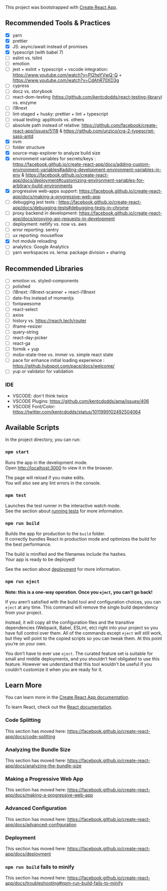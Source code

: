 This project was bootstrapped with [Create React App](https://github.com/facebook/create-react-app).

## Recommended Tools & Practices

- [x] yarn
- [x] prettier
- [x] JS: async/await instead of promises
- [x] typescript (with babel 7)
- [ ] eslint vs. tslint
- [ ] emotion
- [ ] jest + eslint + typescript + vscode integration: https://www.youtube.com/watch?v=Pl2heYVwQ-Q + https://www.youtube.com/watch?v=CdAhR70XD3g
- [ ] cypress
- [ ] docz vs. storybook
- [ ] react-dom-testing (https://github.com/kentcdodds/react-testing-library) vs. enzyme
- [ ] i18next
- [ ] lint-staged + husky: prettier + lint + typescript
- [ ] visual testing: applitools vs. others
- [ ] absolute path instead of relative: https://github.com/facebook/create-react-app/issues/5118 & https://github.com/unzico/cra-2-typescript-sass-antd
- [x] nvm
- [ ] folder structure
- [x] source-map-explorer to analyze build size
- [x] environment variables for secrets/keys : https://facebook.github.io/create-react-app/docs/adding-custom-environment-variables#adding-development-environment-variables-in-env & https://facebook.github.io/create-react-app/docs/deployment#customizing-environment-variables-for-arbitrary-build-environments
- [x] progressive web-apps support: https://facebook.github.io/create-react-app/docs/making-a-progressive-web-app
- [ ] debugging jest tests : https://facebook.github.io/create-react-app/docs/debugging-tests#debugging-tests-in-chrome
- [ ] proxy backend in development: https://facebook.github.io/create-react-app/docs/proxying-api-requests-in-development
- [ ] deployment: netlify vs. now vs. aws
- [ ] error reporting: sentry
- [ ] ux reporting: mouseflow
- [x] hot module reloading
- [ ] analytics: Google Analytics
- [ ] yarn workspaces vs. lerna: package division + sharing

## Recommended Libraries

- [ ] emotion vs. styled-components
- [ ] polished
- [ ] i18next: i18next-scanner + react-i18next
- [ ] date-fns instead of momentjs
- [ ] fontawesome
- [ ] react-select
- [ ] axios
- [ ] history vs. https://reach.tech/router
- [ ] iframe-resizer
- [ ] query-string
- [ ] react-day-picker
- [ ] react-ga
- [ ] formik + yup
- [ ] mobx-state-tree vs. immer vs. simple react state
- [ ] pace for enhance initial loading experience : https://github.hubspot.com/pace/docs/welcome/
- [ ] yup or validator for validation

### IDE
- VSCODE: don't think twice
- VSCODE Plugins: https://github.com/kentcdodds/ama/issues/406
- VSCODE Font/Color: https://twitter.com/kentcdodds/status/1011999102492504064

## Available Scripts

In the project directory, you can run:

### `npm start`

Runs the app in the development mode.<br>
Open [http://localhost:3000](http://localhost:3000) to view it in the browser.

The page will reload if you make edits.<br>
You will also see any lint errors in the console.

### `npm test`

Launches the test runner in the interactive watch mode.<br>
See the section about [running tests](https://facebook.github.io/create-react-app/docs/running-tests) for more information.

### `npm run build`

Builds the app for production to the `build` folder.<br>
It correctly bundles React in production mode and optimizes the build for the best performance.

The build is minified and the filenames include the hashes.<br>
Your app is ready to be deployed!

See the section about [deployment](https://facebook.github.io/create-react-app/docs/deployment) for more information.

### `npm run eject`

**Note: this is a one-way operation. Once you `eject`, you can’t go back!**

If you aren’t satisfied with the build tool and configuration choices, you can `eject` at any time. This command will remove the single build dependency from your project.

Instead, it will copy all the configuration files and the transitive dependencies (Webpack, Babel, ESLint, etc) right into your project so you have full control over them. All of the commands except `eject` will still work, but they will point to the copied scripts so you can tweak them. At this point you’re on your own.

You don’t have to ever use `eject`. The curated feature set is suitable for small and middle deployments, and you shouldn’t feel obligated to use this feature. However we understand that this tool wouldn’t be useful if you couldn’t customize it when you are ready for it.

## Learn More

You can learn more in the [Create React App documentation](https://facebook.github.io/create-react-app/docs/getting-started).

To learn React, check out the [React documentation](https://reactjs.org/).

### Code Splitting

This section has moved here: https://facebook.github.io/create-react-app/docs/code-splitting

### Analyzing the Bundle Size

This section has moved here: https://facebook.github.io/create-react-app/docs/analyzing-the-bundle-size

### Making a Progressive Web App

This section has moved here: https://facebook.github.io/create-react-app/docs/making-a-progressive-web-app

### Advanced Configuration

This section has moved here: https://facebook.github.io/create-react-app/docs/advanced-configuration

### Deployment

This section has moved here: https://facebook.github.io/create-react-app/docs/deployment

### `npm run build` fails to minify

This section has moved here: https://facebook.github.io/create-react-app/docs/troubleshooting#npm-run-build-fails-to-minify
